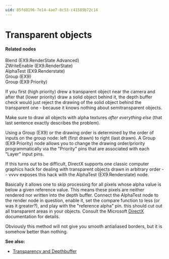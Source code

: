 ```yaml
---
uid: 85fd8196-7e14-4ae7-8c53-c41589b72c14
---
```


# Transparent objects


#### Related nodes
<span class="node">Blend (EX9.RenderState Advanced)</span>  
<span class="node">ZWriteEnable (EX9.RenderState)</span>  
<span class="node">AlphaTest (EX9.Renderstate)</span>  
<span class="node">Group (EX9)</span>  
<span class="node">Group (EX9 Priority)</span>  



If you first (high priority) drew a transparent object near the camera and after that (lower priority) draw a solid object behind it, the depth buffer check would just reject the drawing of the solid object behind the transparent one - because it knows nothing about semitransparent objects.   

Make sure to draw all objects with alpha textures *after everything else* (that last sentence exactly describes the problem).   

Using a <span class="node">Group (EX9)</span> or the drawing order is determined by the order of inputs on the group node: left (first drawn) to right (last drawn). A <span class="node">Group (EX9 Priority)</span> node allows you to change the drawing order/priority programmatically via the "Priority" pins that are associated with each "Layer" input pins.  

If this turns out to be difficult, DirectX supports one classic computer graphics hack for dealing with transparent objects drawn in arbitrary order -- vvvv exposes this hack with the <span class="node">AlphaTest (EX9.Renderstate)</span> node.   

Basically it allows one to skip processing for all pixels whose alpha value is below a given reference value. This means these pixels are neither rendered nor written into the depth buffer. Connect the AlphaTest node to the render node in question, enable it, set the compare function to less (or was it greater?), and play with the "reference alpha" pin. this should cut out all transparent areas in your objects. Consult the Microsoft <a href="http://msdn.microsoft.com/library/en-us/directx9_m/directx/ref/ns/microsoft.directx.direct3d/c/renderstates/p/alphatestenable.asp" class="extURL" target="_blank">DirectX</a> documentation for details.   

Obviously this method will not give you smooth antialiased borders, but it is somehow better than nothing.   

**See also:**  
* [Transparency and Depthbuffer](xref:2f516214-4f5a-4d2c-af84-2a3dc96dc0c4#where-drawing-order-matters)  




